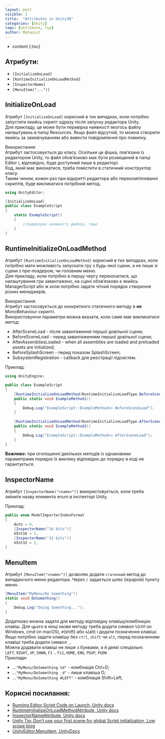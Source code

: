 ```yaml
---
layout: post
visible: 1
title:  "Attributes in Unity3D"
categories: [Unity]
tags: [attribute, tip]
author: Matanist
---
```


* content
{:toc}

## Атрибути:  
* ```[InitializeOnLoad]```  
* ```[RuntimeInitializeOnLoadMethod]```  
* ```[InspectorName]```  
* ```[MenuItem("...")]```  





## InitializeOnLoad  
Атрибут ```[InitializeOnLoad]``` корисний в тих випадках, коли потрібно запустити якийсь скрипт одразу після запуску редактора Unity.  
Для прикладу, це може бути перевірка наявності якогось файлу налаштувань в папці Resources. Якщо файл відсутній, то можна створити якийсь за замовчуванням або вивести повідомлення про помилку.  
  
Використання:  
Атрибут застосовується до класу. Оскільки це фішка, пов’язана із редактором Unity, то файл обов’язково має бути розміщений в папці Editor і, відповідно, буде доступний лише в редакторі.  
Код, який має виконатися, треба помістити в статичний конструктор класу.  
Таким чином, кожен раз при відкритті редактора або перекомпілюванні скриптів, буде викликатися потрібний метод.  
```c#
using UnityEditor;

[InitializeOnLoad]
public class ExampleScript
{
    static ExampleScript()
    {
        //перевірка наявності файлів, тощо
    }
}
```  
  
## RuntimeInitializeOnLoadMethod  
Атрибут ```[RuntimeInitializeOnLoadMethod]``` корисний в тих випадках, коли потрібно мати можливість запускати гру з будь-якої сцени, а не лише зі сцени з пре-лоадером, чи головним меню.  
Для прикладу, коли потрібно в першу чергу переконатися, що налаштування гри завантажено, на сцені обов’язково є якийсь ManagerScript або ж коли потрібно задати чіткий порядок створення різних менеджерів.  
  
Використання:  
Атрибут застосовується до конкретного статичного методу в **не** MonoBehaviour скрипті.  
Використовуючи параметри можна вказати, коли саме має викликатися метод:  
* AfterSceneLoad - після завантаження першої довільної сцени;  
* BeforeSceneLoad - перед завантаженням першої довільної сцени;  
* AfterAssembliesLoaded - when all assemblies are loaded and preloaded assets are initialized;  
* BeforeSplashScreen - перед показом SplashScreen;  
* SubsystemRegistration - callback для реєстрації підсистем.  
  
Приклад:  
```c#
using UnityEngine;

public class ExampleScript
{
    [RuntimeInitializeOnLoadMethod(RuntimeInitializeLoadType.BeforeSceneLoad)]
    public static void ExampleMethod1()
    {
        Debug.Log("ExampleScript::ExampleMethod>> BeforeSceneLoad");
    }
    
    [RuntimeInitializeOnLoadMethod(RuntimeInitializeLoadType.AfterSceneLoad)]
    public static void ExampleMethod2()
    {
        Debug.Log("ExampleScript::ExampleMethod>> AfterSceneLoad");
    }
}
```
**Важливо:** при оголошенні декількох методів із однаковими параметрами порядок їх виклику відповідно до порядку в коді не гарантується.

## InspectorName  
Атрибут ```[InspectorName("<name>")]``` використовується, коли треба змінити назву елемента enum в інспекторі Unity.  

Приклад:  
```c#  
public enum ModelImporterIndexFormat  
{  
    Auto = 0,  
    [InspectorName("16 bits")]  
    UInt16 = 1,  
    [InspectorName("32 bits")]  
    UInt32 = 2,  
}  
```  
## MenuItem
Атрибут ```[MenuItem("<name>")]``` дозволяє додати ```статичний``` метод до випадаючого меню редактора. Через ```/``` задається шлях (ієрархія) пункту меню.  
```c#
[MenuItem("MyMenu/Do Something")]
static void DoSomething()
{
    Debug.Log("Doing Something...");
}
```
Додатково можна задати для методу відповідну клавішу/комбінацію клавіш. 
Для цього в кінці назви методу треба додати символ 
```%```(ctrl on Windows, cmd on macOS), 
```#```(shift) або 
```&```(alt) і додати позначення клавіші. 
Якщо потрібно задати клавішу без ```ctrl```, ```shift``` чи ```alt```, 
перед позначенням клавіші треба додати символ ```_```.  
Можна додавати клавіші не лише з буквами, а й деякі спеціальні:  
```LEFT```, ```RIGHT```, ```UP```, ```DOWN```, ```F1``` .. ```F12```, ```HOME```, ```END```, ```PGUP```, ```PGDN```.  
Приклади:
- ...```"MyMenu/DoSomething %d"``` - комбінація Ctrl+D;
- ...```"MyMenu/DoSomething _d"``` - лише клавіша D;
- ...```"MyMenu/DoSomething #LEFT"``` - комбінація Shift+Left;

## Корисні посилання:  
* [Running Editor Script Code on Launch, Unity docs](https://docs.unity3d.com/Manual/RunningEditorCodeOnLaunch.html "Документація Unity")  
* [RuntimeInitializeOnLoadMethodAttribute, Unity docs](https://low-scope.com/unity-tips-1-dont-use-your-first-scene-for-global-script-initialization "Документація Unity")  
* [InspectorNameAttribute, Unity docs](https://docs.unity3d.com/ScriptReference/InspectorNameAttribute.html "Документація Unity")  
* [Unity Tip: Don’t use your first scene for global Script initialization, Low scope blog](https://docs.unity3d.com/ScriptReference/RuntimeInitializeOnLoadMethodAttribute.html "Стаття, з якої взяв детальнішу інформацію")  
* [UnityEditor.MenuItem, UnityDocs](https://docs.unity3d.com/ScriptReference/MenuItem.html)  
